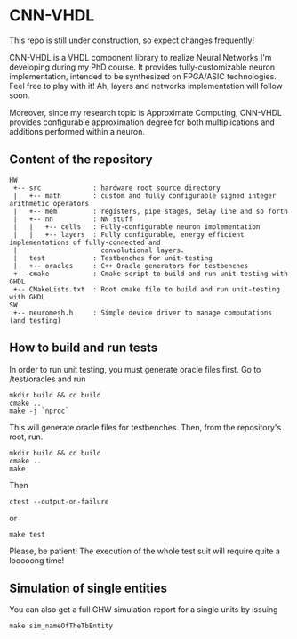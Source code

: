 # CNN-VHDL
This repo is still under construction, so expect changes frequently!

CNN-VHDL is a VHDL component library to realize Neural Networks I'm developing during my PhD course. 
It provides fully-customizable neuron implementation, intended to be synthesized on FPGA/ASIC technologies. Feel free to play with it!
Ah, layers and networks implementation will follow soon.

Moreover, since my research topic is Approximate Computing, CNN-VHDL provides configurable approximation degree for both multiplications and additions performed within a neuron.

## Content of the repository
```
HW
 +-- src             : hardware root source directory
 |   +-- math        : custom and fully configurable signed integer arithmetic operators
 |   +-- mem         : registers, pipe stages, delay line and so forth 
 |   +-- nn          : NN stuff
 |   |   +-- cells   : Fully-configurable neuron implementation
 |   |   +-- layers  : Fully configurable, energy efficient implementations of fully-connected and
 |                     convolutional layers.
 |   test            : Testbenches for unit-testing
 |   +-- oracles     : C++ Oracle generators for testbenches
 +-- cmake           : Cmake script to build and run unit-testing with GHDL
 +-- CMakeLists.txt  : Root cmake file to build and run unit-testing with GHDL
SW
 +-- neuromesh.h     : Simple device driver to manage computations (and testing)
```

## How to build and run tests
In order to run unit testing, you must generate oracle files first. Go to /test/oracles and run
```
mkdir build && cd build
cmake ..
make -j `nproc`
```
This will generate oracle files for testbenches. Then, from the repository's root, run.
```
mkdir build && cd build
cmake ..
make
```
Then
```
ctest --output-on-failure
```
or
```
make test 
```
Please, be patient! The execution of the whole test suit will require quite a looooong time!

## Simulation of single entities
You can also get a full GHW simulation report for a single units by issuing
```
make sim_nameOfTheTbEntity
```

